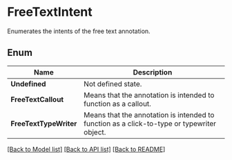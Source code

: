 ﻿
# FreeTextIntent
Enumerates the intents of the free text annotation.

## Enum
 Name | Description
------------ | ------------
**Undefined** | Not defined state.
**FreeTextCallout** | Means that the annotation is intended to function as a callout.
**FreeTextTypeWriter** | Means that the annotation is intended to function as a click-to-type or typewriter object.


[[Back to Model list]](../../README.md#documentation-for-models) [[Back to API list]](../../README.md#documentation-for-api-endpoints) [[Back to README]](../../README.md)


